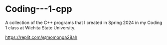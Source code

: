 # Coding---1-cpp

A collection of the C++ programs that I created in Spring 2024 in my Coding 1 class at Wichita State University.

https://replit.com/@momonga28ah
